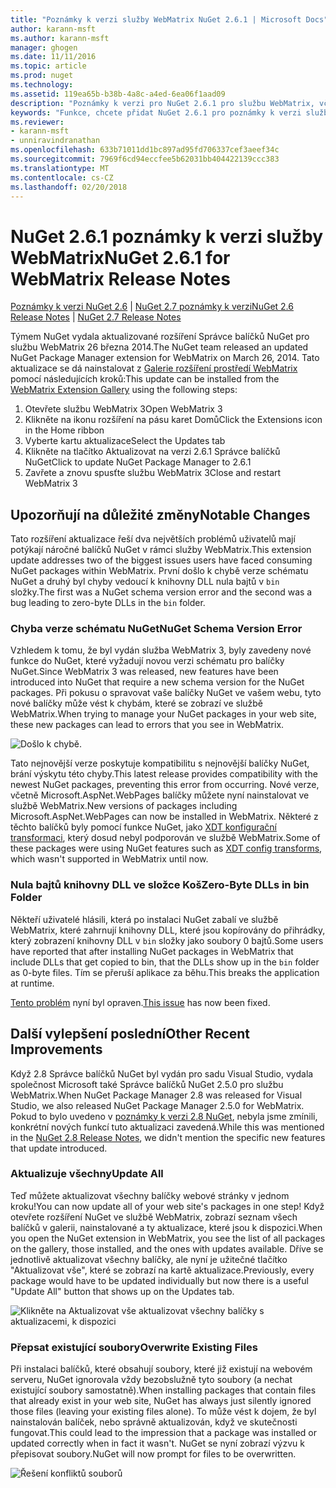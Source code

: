 ```yaml
---
title: "Poznámky k verzi služby WebMatrix NuGet 2.6.1 | Microsoft Docs"
author: karann-msft
ms.author: karann-msft
manager: ghogen
ms.date: 11/11/2016
ms.topic: article
ms.prod: nuget
ms.technology: 
ms.assetid: 119ea65b-b38b-4a8c-a4ed-6ea06f1aad09
description: "Poznámky k verzi pro NuGet 2.6.1 pro službu WebMatrix, včetně známé problémy, opravy chyb, přidaných funkcí a chcete."
keywords: "Funkce, chcete přidat NuGet 2.6.1 pro poznámky k verzi služby WebMatrix, opravy chyb, známé problémy"
ms.reviewer:
- karann-msft
- unniravindranathan
ms.openlocfilehash: 633b71011dd1bc897ad95fd706337cef3aeef34c
ms.sourcegitcommit: 7969f6cd94eccfee5b62031bb404422139ccc383
ms.translationtype: MT
ms.contentlocale: cs-CZ
ms.lasthandoff: 02/20/2018
---
```

# <a name="nuget-261-for-webmatrix-release-notes"></a><span data-ttu-id="f89d3-104">NuGet 2.6.1 poznámky k verzi služby WebMatrix</span><span class="sxs-lookup"><span data-stu-id="f89d3-104">NuGet 2.6.1 for WebMatrix Release Notes</span></span>

<span data-ttu-id="f89d3-105">[Poznámky k verzi NuGet 2.6](../release-notes/nuget-2.6.md) | [NuGet 2.7 poznámky k verzi](../release-notes/nuget-2.7.md)</span><span class="sxs-lookup"><span data-stu-id="f89d3-105">[NuGet 2.6 Release Notes](../release-notes/nuget-2.6.md) | [NuGet 2.7 Release Notes](../release-notes/nuget-2.7.md)</span></span>

<span data-ttu-id="f89d3-106">Týmem NuGet vydala aktualizované rozšíření Správce balíčků NuGet pro službu WebMatrix 26 března 2014.</span><span class="sxs-lookup"><span data-stu-id="f89d3-106">The NuGet team released an updated NuGet Package Manager extension for WebMatrix on March 26, 2014.</span></span>  <span data-ttu-id="f89d3-107">Tato aktualizace se dá nainstalovat z [Galerie rozšíření prostředí WebMatrix](https://blogs.iis.net/webmatrix/retiring-the-webmatrix-extensions-gallery) pomocí následujících kroků:</span><span class="sxs-lookup"><span data-stu-id="f89d3-107">This update can be installed from the [WebMatrix Extension Gallery](https://blogs.iis.net/webmatrix/retiring-the-webmatrix-extensions-gallery) using the following steps:</span></span>

1. <span data-ttu-id="f89d3-108">Otevřete službu WebMatrix 3</span><span class="sxs-lookup"><span data-stu-id="f89d3-108">Open WebMatrix 3</span></span>
1. <span data-ttu-id="f89d3-109">Klikněte na ikonu rozšíření na pásu karet Domů</span><span class="sxs-lookup"><span data-stu-id="f89d3-109">Click the Extensions icon in the Home ribbon</span></span>
1. <span data-ttu-id="f89d3-110">Vyberte kartu aktualizace</span><span class="sxs-lookup"><span data-stu-id="f89d3-110">Select the Updates tab</span></span>
1. <span data-ttu-id="f89d3-111">Klikněte na tlačítko Aktualizovat na verzi 2.6.1 Správce balíčků NuGet</span><span class="sxs-lookup"><span data-stu-id="f89d3-111">Click to update NuGet Package Manager to 2.6.1</span></span>
1. <span data-ttu-id="f89d3-112">Zavřete a znovu spusťte službu WebMatrix 3</span><span class="sxs-lookup"><span data-stu-id="f89d3-112">Close and restart WebMatrix 3</span></span>

## <a name="notable-changes"></a><span data-ttu-id="f89d3-113">Upozorňují na důležité změny</span><span class="sxs-lookup"><span data-stu-id="f89d3-113">Notable Changes</span></span>

<span data-ttu-id="f89d3-114">Tato rozšíření aktualizace řeší dva největších problémů uživatelů mají potýkají náročné balíčků NuGet v rámci služby WebMatrix.</span><span class="sxs-lookup"><span data-stu-id="f89d3-114">This extension update addresses two of the biggest issues users have faced consuming NuGet packages within WebMatrix.</span></span>  <span data-ttu-id="f89d3-115">První došlo k chybě verze schématu NuGet a druhý byl chyby vedoucí k knihovny DLL nula bajtů v `bin` složky.</span><span class="sxs-lookup"><span data-stu-id="f89d3-115">The first was a NuGet schema version error and the second was a bug leading to zero-byte DLLs in the `bin` folder.</span></span>

### <a name="nuget-schema-version-error"></a><span data-ttu-id="f89d3-116">Chyba verze schématu NuGet</span><span class="sxs-lookup"><span data-stu-id="f89d3-116">NuGet Schema Version Error</span></span>

<span data-ttu-id="f89d3-117">Vzhledem k tomu, že byl vydán služba WebMatrix 3, byly zavedeny nové funkce do NuGet, které vyžadují novou verzi schématu pro balíčky NuGet.</span><span class="sxs-lookup"><span data-stu-id="f89d3-117">Since WebMatrix 3 was released, new features have been introduced into NuGet that require a new schema version for the NuGet packages.</span></span>  <span data-ttu-id="f89d3-118">Při pokusu o spravovat vaše balíčky NuGet ve vašem webu, tyto nové balíčky může vést k chybám, které se zobrazí ve službě WebMatrix.</span><span class="sxs-lookup"><span data-stu-id="f89d3-118">When trying to manage your NuGet packages in your web site, these new packages can lead to errors that you see in WebMatrix.</span></span>

![Došlo k chybě.](./media/NuGet-2.8/webmatrix-schema-version.png)

<span data-ttu-id="f89d3-122">Tato nejnovější verze poskytuje kompatibilitu s nejnovější balíčky NuGet, brání výskytu této chyby.</span><span class="sxs-lookup"><span data-stu-id="f89d3-122">This latest release provides compatibility with the newest NuGet packages, preventing this error from occurring.</span></span> <span data-ttu-id="f89d3-123">Nové verze, včetně Microsoft.AspNet.WebPages balíčky můžete nyní nainstalovat ve službě WebMatrix.</span><span class="sxs-lookup"><span data-stu-id="f89d3-123">New versions of packages including Microsoft.AspNet.WebPages can now be installed in WebMatrix.</span></span>  <span data-ttu-id="f89d3-124">Některé z těchto balíčků byly pomocí funkce NuGet, jako [XDT konfigurační transformaci](../release-notes/nuget-2.6.md#xdt), který dosud nebyl podporován ve službě WebMatrix.</span><span class="sxs-lookup"><span data-stu-id="f89d3-124">Some of these packages were using NuGet features such as [XDT config transforms](../release-notes/nuget-2.6.md#xdt), which wasn't supported in WebMatrix until now.</span></span>

### <a name="zero-byte-dlls-in-bin-folder"></a><span data-ttu-id="f89d3-125">Nula bajtů knihovny DLL ve složce Koš</span><span class="sxs-lookup"><span data-stu-id="f89d3-125">Zero-Byte DLLs in bin Folder</span></span>

<span data-ttu-id="f89d3-126">Někteří uživatelé hlásili, která po instalaci NuGet zabalí ve službě WebMatrix, které zahrnují knihovny DLL, které jsou kopírovány do přihrádky, který zobrazení knihovny DLL v `bin` složky jako soubory 0 bajtů.</span><span class="sxs-lookup"><span data-stu-id="f89d3-126">Some users have reported that after installing NuGet packages in WebMatrix that include DLLs that get copied to bin, that the DLLs show up in the `bin` folder as 0-byte files.</span></span>  <span data-ttu-id="f89d3-127">Tím se přeruší aplikace za běhu.</span><span class="sxs-lookup"><span data-stu-id="f89d3-127">This breaks the application at runtime.</span></span>

<span data-ttu-id="f89d3-128">[Tento problém](https://nuget.codeplex.com/workitem/4060) nyní byl opraven.</span><span class="sxs-lookup"><span data-stu-id="f89d3-128">[This issue](https://nuget.codeplex.com/workitem/4060) has now been fixed.</span></span>

## <a name="other-recent-improvements"></a><span data-ttu-id="f89d3-129">Další vylepšení poslední</span><span class="sxs-lookup"><span data-stu-id="f89d3-129">Other Recent Improvements</span></span>

<span data-ttu-id="f89d3-130">Když 2.8 Správce balíčků NuGet byl vydán pro sadu Visual Studio, vydala společnost Microsoft také Správce balíčků NuGet 2.5.0 pro službu WebMatrix.</span><span class="sxs-lookup"><span data-stu-id="f89d3-130">When NuGet Package Manager 2.8 was released for Visual Studio, we also released NuGet Package Manager 2.5.0 for WebMatrix.</span></span>  <span data-ttu-id="f89d3-131">Pokud to bylo uvedeno v [poznámky k verzi 2.8 NuGet](../release-notes/nuget-2.8.md#webmatrix-nuget-client-updates), nebyla jsme zmínili, konkrétní nových funkcí tuto aktualizaci zavedená.</span><span class="sxs-lookup"><span data-stu-id="f89d3-131">While this was mentioned in the [NuGet 2.8 Release Notes](../release-notes/nuget-2.8.md#webmatrix-nuget-client-updates), we didn't mention the specific new features that update introduced.</span></span>

### <a name="update-all"></a><span data-ttu-id="f89d3-132">Aktualizuje všechny</span><span class="sxs-lookup"><span data-stu-id="f89d3-132">Update All</span></span>

<span data-ttu-id="f89d3-133">Teď můžete aktualizovat všechny balíčky webové stránky v jednom kroku!</span><span class="sxs-lookup"><span data-stu-id="f89d3-133">You can now update all of your web site's packages in one step!</span></span>  <span data-ttu-id="f89d3-134">Když otevřete rozšíření NuGet ve službě WebMatrix, zobrazí seznam všech balíčků v galerii, nainstalované a ty aktualizace, které jsou k dispozici.</span><span class="sxs-lookup"><span data-stu-id="f89d3-134">When you open the NuGet extension in WebMatrix, you see the list of all packages on the gallery, those installed, and the ones with updates available.</span></span>  <span data-ttu-id="f89d3-135">Dříve se jednotlivě aktualizovat všechny balíčky, ale nyní je užitečné tlačítko "Aktualizovat vše", které se zobrazí na kartě aktualizace.</span><span class="sxs-lookup"><span data-stu-id="f89d3-135">Previously, every package would have to be updated individually but now there is a useful "Update All" button that shows up on the Updates tab.</span></span>

![Klikněte na Aktualizovat vše aktualizovat všechny balíčky s aktualizacemi, k dispozici](./media/NuGet-2.8/webmatrix-update-all.png)

### <a name="overwrite-existing-files"></a><span data-ttu-id="f89d3-137">Přepsat existující soubory</span><span class="sxs-lookup"><span data-stu-id="f89d3-137">Overwrite Existing Files</span></span>

<span data-ttu-id="f89d3-138">Při instalaci balíčků, které obsahují soubory, které již existují na webovém serveru, NuGet ignorovala vždy bezobslužně tyto soubory (a nechat existující soubory samostatně).</span><span class="sxs-lookup"><span data-stu-id="f89d3-138">When installing packages that contain files that already exist in your web site, NuGet has always just silently ignored those files (leaving your existing files alone).</span></span>  <span data-ttu-id="f89d3-139">To může vést k dojem, že byl nainstalován balíček, nebo správně aktualizován, když ve skutečnosti fungovat.</span><span class="sxs-lookup"><span data-stu-id="f89d3-139">This could lead to the impression that a package was installed or updated correctly when in fact it wasn't.</span></span>  <span data-ttu-id="f89d3-140">NuGet se nyní zobrazí výzvu k přepisovat soubory.</span><span class="sxs-lookup"><span data-stu-id="f89d3-140">NuGet will now prompt for files to be overwritten.</span></span>

![Řešení konfliktů souborů](./media/NuGet-2.8/webmatrix-overwrite-file.png)
